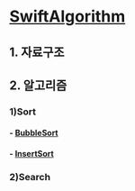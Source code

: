 # [SwiftAlgorithm](https://github.com/pikachu987/SwiftAlgorithm "목차")

## 1. 자료구조



## 2. 알고리즘

### 1)Sort
#### - [BubbleSort](./2_Algorithm/1_Sort/BubbleSort.md "BubbleSort")
#### - [InsertSort](./2_Algorithm/1_Sort/InsertSort.md "InsertSort")


### 2)Search